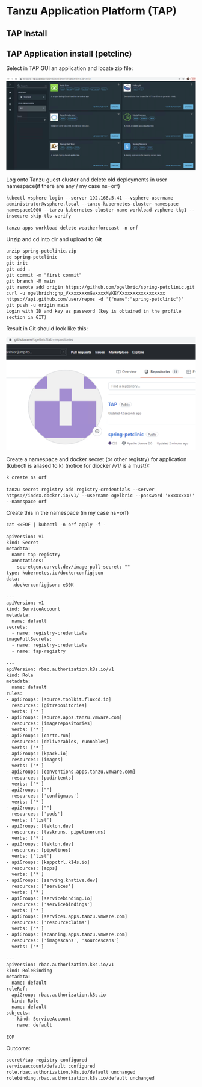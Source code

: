 # Tanzu Application Platform (TAP)

## TAP Install

## TAP Application install (petclinc)

Select in TAP GUI an application and locate zip file:

![Version](https://github.com/ogelbric/TAP/blob/main/Petclinicdownload.png)

Log onto Tanzu guest cluster and delete old deployments in user namespace(if there are any / my case ns=orf)
```
kubectl vsphere login --server 192.168.5.41 --vsphere-username administrator@vsphere.local --tanzu-kubernetes-cluster-namespace namespace1000 --tanzu-kubernetes-cluster-name workload-vsphere-tkg1 --insecure-skip-tls-verify

tanzu apps workload delete weatherforecast -n orf
```

Unzip and cd into dir and upload to Git
```
unzip spring-petclinic.zip
cd spring-petclinic
git init
git add .
git commit -m "first commit"
git branch -M main
git remote add origin https://github.com/ogelbric/spring-petclinic.git
curl -u ogelbrich:ghp_VxxxxxxxmGaxxxxMyKEYXxxxxxxxxxxxxxxxx https://api.github.com/user/repos -d '{"name":"spring-petclinic"}'
git push -u origin main
Login with ID and key as password (key is obtained in the profile section in GIT)
```
Result in Git should look like this:

![Version](https://github.com/ogelbric/TAP/blob/main/GitResult.png)

Create a namespace and docker secret (or other registry) for application (kubectl is aliased to k) (notice for diocker /v1/ is a must!):
```
k create ns orf

tanzu secret registry add registry-credentials --server https://index.docker.io/v1/ --username ogelbric --password 'xxxxxxxx!' --namespace orf

```

Create this in the namespace (in my case ns=orf)

```
cat <<EOF | kubectl -n orf apply -f -

apiVersion: v1
kind: Secret
metadata:
  name: tap-registry
  annotations:
    secretgen.carvel.dev/image-pull-secret: ""
type: kubernetes.io/dockerconfigjson
data:
  .dockerconfigjson: e30K

---
apiVersion: v1
kind: ServiceAccount
metadata:
  name: default
secrets:
  - name: registry-credentials
imagePullSecrets:
  - name: registry-credentials
  - name: tap-registry

---
apiVersion: rbac.authorization.k8s.io/v1
kind: Role
metadata:
  name: default
rules:
- apiGroups: [source.toolkit.fluxcd.io]
  resources: [gitrepositories]
  verbs: ['*']
- apiGroups: [source.apps.tanzu.vmware.com]
  resources: [imagerepositories]
  verbs: ['*']
- apiGroups: [carto.run]
  resources: [deliverables, runnables]
  verbs: ['*']
- apiGroups: [kpack.io]
  resources: [images]
  verbs: ['*']
- apiGroups: [conventions.apps.tanzu.vmware.com]
  resources: [podintents]
  verbs: ['*']
- apiGroups: [""]
  resources: ['configmaps']
  verbs: ['*']
- apiGroups: [""]
  resources: ['pods']
  verbs: ['list']
- apiGroups: [tekton.dev]
  resources: [taskruns, pipelineruns]
  verbs: ['*']
- apiGroups: [tekton.dev]
  resources: [pipelines]
  verbs: ['list']
- apiGroups: [kappctrl.k14s.io]
  resources: [apps]
  verbs: ['*']
- apiGroups: [serving.knative.dev]
  resources: ['services']
  verbs: ['*']
- apiGroups: [servicebinding.io]
  resources: ['servicebindings']
  verbs: ['*']
- apiGroups: [services.apps.tanzu.vmware.com]
  resources: ['resourceclaims']
  verbs: ['*']
- apiGroups: [scanning.apps.tanzu.vmware.com]
  resources: ['imagescans', 'sourcescans']
  verbs: ['*']

---
apiVersion: rbac.authorization.k8s.io/v1
kind: RoleBinding
metadata:
  name: default
roleRef:
  apiGroup: rbac.authorization.k8s.io
  kind: Role
  name: default
subjects:
  - kind: ServiceAccount
    name: default

EOF
```

Outcome:
```
secret/tap-registry configured
serviceaccount/default configured
role.rbac.authorization.k8s.io/default unchanged
rolebinding.rbac.authorization.k8s.io/default unchanged
```


